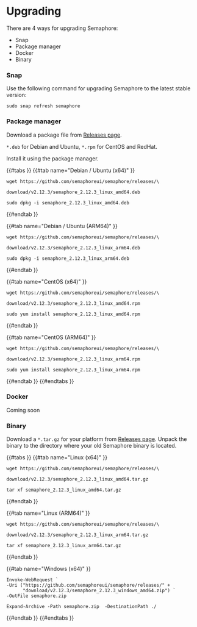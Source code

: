 # Upgrading

There are 4 ways for upgrading Semaphore:

* Snap
* Package manager
* Docker
* Binary

### Snap

Use the following command for upgrading Semaphore to the latest stable version:

```
sudo snap refresh semaphore
```

### Package manager

Download a package file from [Releases page](https://github.com/semaphoreui/semaphore/releases).

&#x20;`*.deb` for Debian and Ubuntu, `*.rpm` for CentOS and RedHat.&#x20;

Install it using the package manager.

{{#tabs }}
{{#tab name="Debian / Ubuntu (x64)" }}
```
wget https://github.com/semaphoreui/semaphore/releases/\

download/v2.12.3/semaphore_2.12.3_linux_amd64.deb

sudo dpkg -i semaphore_2.12.3_linux_amd64.deb
```
{{#endtab }}

{{#tab name="Debian / Ubuntu (ARM64)" }}
```
wget https://github.com/semaphoreui/semaphore/releases/\

download/v2.12.3/semaphore_2.12.3_linux_arm64.deb

sudo dpkg -i semaphore_2.12.3_linux_arm64.deb
```
{{#endtab }}

{{#tab name="CentOS (x64)" }}
```
wget https://github.com/semaphoreui/semaphore/releases/\

download/v2.12.3/semaphore_2.12.3_linux_amd64.rpm

sudo yum install semaphore_2.12.3_linux_amd64.rpm
```
{{#endtab }}

{{#tab name="CentOS (ARM64)" }}
```
wget https://github.com/semaphoreui/semaphore/releases/\

download/v2.12.3/semaphore_2.12.3_linux_arm64.rpm

sudo yum install semaphore_2.12.3_linux_arm64.rpm
```
{{#endtab }}
{{#endtabs }}

### Docker

<div class="warning">
      Coming soon
</div>

### Binary

Download a `*.tar.gz` for your platform from [Releases page](https://github.com/semaphoreui/semaphore/releases). Unpack the binary to the directory where your old Semaphore binary is located.

{{#tabs }}
{{#tab name="Linux (x64)" }}
```
wget https://github.com/semaphoreui/semaphore/releases/\

download/v2.12.3/semaphore_2.12.3_linux_amd64.tar.gz

tar xf semaphore_2.12.3_linux_amd64.tar.gz
```
{{#endtab }}

{{#tab name="Linux (ARM64)" }}
```
wget https://github.com/semaphoreui/semaphore/releases/\

download/v2.12.3/semaphore_2.12.3_linux_arm64.tar.gz

tar xf semaphore_2.12.3_linux_arm64.tar.gz
```
{{#endtab }}

{{#tab name="Windows (x64)" }}
```
Invoke-WebRequest `
-Uri ("https://github.com/semaphoreui/semaphore/releases/" +
      "download/v2.12.3/semaphore_2.12.3_windows_amd64.zip") `
-OutFile semaphore.zip

Expand-Archive -Path semaphore.zip  -DestinationPath ./
```
{{#endtab }}
{{#endtabs }}

